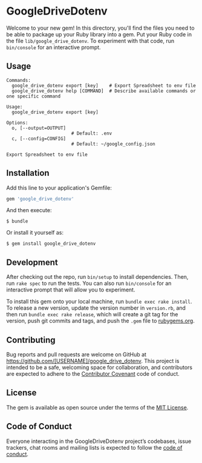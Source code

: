 # GoogleDriveDotenv

Welcome to your new gem! In this directory, you'll find the files you need to be able to package up your Ruby library into a gem. Put your Ruby code in the file `lib/google_drive_dotenv`. To experiment with that code, run `bin/console` for an interactive prompt.

## Usage
```
Commands:
  google_drive_dotenv export [key]    # Export Spreadsheet to env file
  google_drive_dotenv help [COMMAND]  # Describe available commands or one specific command

Usage:
  google_drive_dotenv export [key]

Options:
  o, [--output=OUTPUT]
                        # Default: .env
  c, [--config=CONFIG]
                        # Default: ~/google_config.json

Export Spreadsheet to env file
```


## Installation

Add this line to your application's Gemfile:

```ruby
gem 'google_drive_dotenv'
```

And then execute:

    $ bundle

Or install it yourself as:

    $ gem install google_drive_dotenv


## Development

After checking out the repo, run `bin/setup` to install dependencies. Then, run `rake spec` to run the tests. You can also run `bin/console` for an interactive prompt that will allow you to experiment.

To install this gem onto your local machine, run `bundle exec rake install`. To release a new version, update the version number in `version.rb`, and then run `bundle exec rake release`, which will create a git tag for the version, push git commits and tags, and push the `.gem` file to [rubygems.org](https://rubygems.org).

## Contributing

Bug reports and pull requests are welcome on GitHub at https://github.com/[USERNAME]/google_drive_dotenv. This project is intended to be a safe, welcoming space for collaboration, and contributors are expected to adhere to the [Contributor Covenant](http://contributor-covenant.org) code of conduct.

## License

The gem is available as open source under the terms of the [MIT License](https://opensource.org/licenses/MIT).

## Code of Conduct

Everyone interacting in the GoogleDriveDotenv project’s codebases, issue trackers, chat rooms and mailing lists is expected to follow the [code of conduct](https://github.com/[USERNAME]/google_drive_dotenv/blob/master/CODE_OF_CONDUCT.md).
